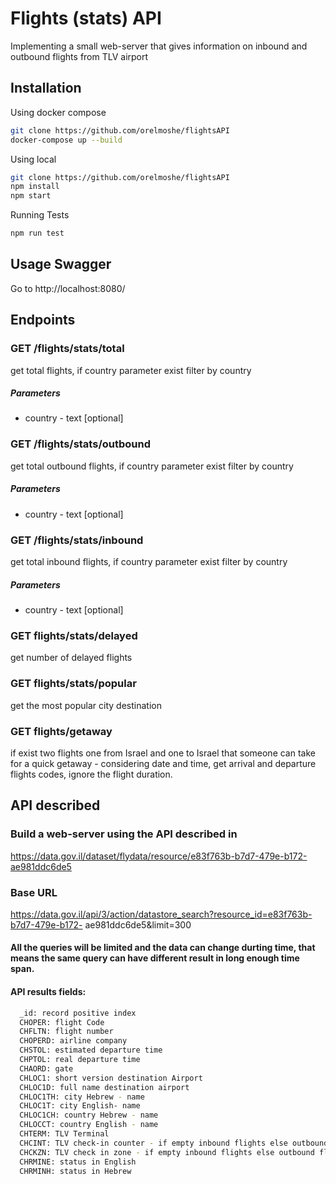 # Flights (stats) API

Implementing a small web-server that gives information on inbound and outbound flights from TLV airport

## Installation

Using docker compose

```bash
git clone https://github.com/orelmoshe/flightsAPI
docker-compose up --build
```

Using local

```bash
git clone https://github.com/orelmoshe/flightsAPI
npm install
npm start
```

Running Tests

```bash
npm run test
```

## Usage Swagger

Go to http://localhost:8080/

## Endpoints

### GET /flights/stats/total

get total flights, if country parameter exist filter by country

##### Parameters

- country - text [optional]

### GET /flights/stats/outbound

get total outbound flights, if country parameter exist filter by country

##### Parameters

- country - text [optional]

### GET /flights/stats/inbound

get total inbound flights, if country parameter exist filter by country

##### Parameters

- country - text [optional]

### GET flights/stats/delayed

get number of delayed flights

### GET flights/stats/popular

get the most popular city destination

### GET flights/getaway

if exist two flights one from Israel and one to Israel that someone can take for a quick getaway -
considering date and time, get arrival and departure flights codes, ignore the flight duration.

## API described

### Build a web-server using the API described in

https://data.gov.il/dataset/flydata/resource/e83f763b-b7d7-479e-b172-ae981ddc6de5

### Base URL

https://data.gov.il/api/3/action/datastore_search?resource_id=e83f763b-b7d7-479e-b172-
ae981ddc6de5&limit=300

#### All the queries will be limited and the data can change durting time, that means the same query can have different result in long enough time span.

#### API results fields:

```bash
  _id: record positive index
  CHOPER: flight Code
  CHFLTN: flight number
  CHOPERD: airline company
  CHSTOL: estimated departure time
  CHPTOL: real departure time
  CHAORD: gate
  CHLOC1: short version destination Airport
  CHLOC1D: full name destination airport
  CHLOC1TH: city Hebrew - name
  CHLOC1T: city English- name
  CHLOC1CH: country Hebrew - name
  CHLOCCT: country English - name
  CHTERM: TLV Terminal
  CHCINT: TLV check-in counter - if empty inbound flights else outbound flight
  CHCKZN: TLV check in zone - if empty inbound flights else outbound flight
  CHRMINE: status in English
  CHRMINH: status in Hebrew

```
